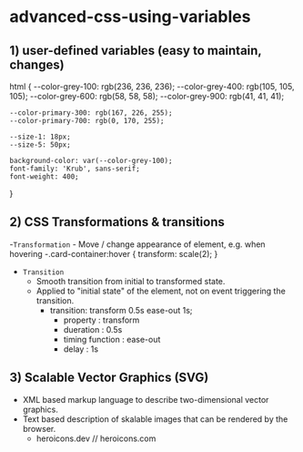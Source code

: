 # advanced-css-using-variables

## 1) user-defined variables (easy to maintain, changes)
 html {
    --color-grey-100: rgb(236, 236, 236);
    --color-grey-400: rgb(105, 105, 105);
    --color-grey-600: rgb(58, 58, 58);
    --color-grey-900: rgb(41, 41, 41);
    
    --color-primary-300: rgb(167, 226, 255);
    --color-primary-700: rgb(0, 170, 255);

    --size-1: 18px;
    --size-5: 50px;

    background-color: var(--color-grey-100);
    font-family: 'Krub', sans-serif;
    font-weight: 400; 
  }
  
## 2) CSS Transformations & transitions
  -`Transformation`
    - Move / change appearance of element, e.g. when hovering
      -.card-container:hover {
        transform: scale(2);
        }

  - `Transition`
    - Smooth transition from initial to transformed state.
    - Applied to "initial state" of the element, not on event triggering the transition.
      - transition: transform 0.5s ease-out 1s;
        - property : transform
        - dueration : 0.5s
        - timing function : ease-out
        - delay : 1s

## 3) Scalable Vector Graphics (SVG)
  - XML based markup language to describe two-dimensional vector graphics.
  - Text based description of skalable images that can be rendered by the browser.
    - heroicons.dev // heroicons.com 